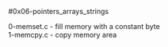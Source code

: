 #0x06-pointers_arrays_strings

0-memset.c - fill memory with a constant byte\
1-memcpy.c - copy memory area
